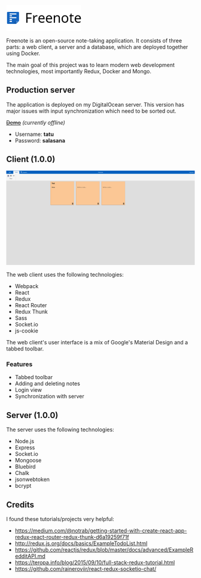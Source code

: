 ![Freenote icon](./logo.png?raw=true "Freenote")

Freenote is an open-source note-taking application. It consists of three parts: a web client, a server and a database, which are deployed together using Docker.

The main goal of this project was to learn modern web development technologies, most importantly Redux, Docker and Mongo.



## Production server

The application is deployed on my DigitalOcean server. This version has major issues with input synchronization which need to be sorted out.


~~[Demo](http://tatuarvela.com:3000)~~ *(currently offline)*
* Username: **tatu**
* Password: **salasana**


## Client (1.0.0)

![Freenote screenshot](./screenshots/2018-01-08.png?raw=true "Freenote screenshot")

The web client uses the following technologies:

* Webpack
* React
* Redux
* React Router
* Redux Thunk
* Sass
* Socket.io
* js-cookie
<!-- * Jest -->

The web client's user interface is a mix of Google's Material Design and a tabbed toolbar.

### Features
* Tabbed toolbar
* Adding and deleting notes
* Login view
* Synchronization with server



## Server (1.0.0)

The server uses the following technologies:

* Node.js
* Express
* Socket.io
* Mongoose
* Bluebird
* Chalk
* jsonwebtoken
* bcrypt
<!-- * Mocha -->
<!-- * Chai -->



## Credits

I found these tutorials/projects very helpful:
* https://medium.com/@notrab/getting-started-with-create-react-app-redux-react-router-redux-thunk-d6a19259f71f
* http://redux.js.org/docs/basics/ExampleTodoList.html
* https://github.com/reactjs/redux/blob/master/docs/advanced/ExampleRedditAPI.md
* https://teropa.info/blog/2015/09/10/full-stack-redux-tutorial.html
* https://github.com/raineroviir/react-redux-socketio-chat/
